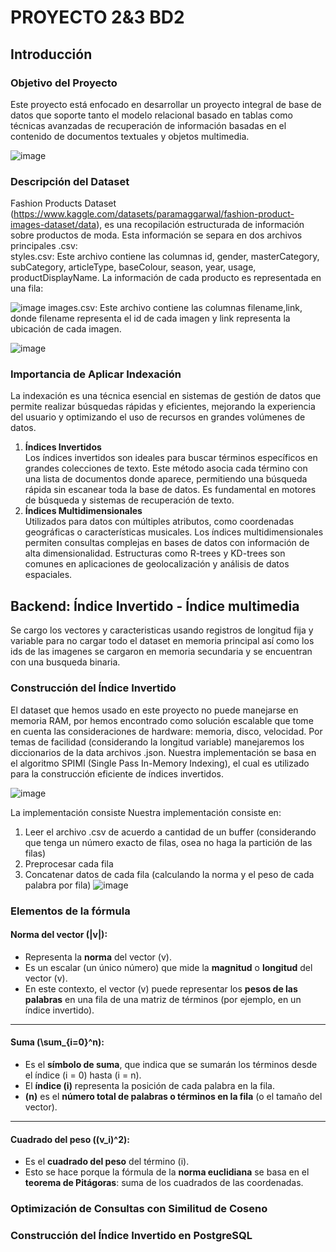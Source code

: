 # PROYECTO 2&3 BD2
## Introducción
### Objetivo del Proyecto
Este proyecto está enfocado en desarrollar un proyecto integral de base de datos que soporte tanto el modelo relacional basado en tablas como técnicas avanzadas de recuperación de información basadas en el contenido de documentos textuales y objetos multimedia. 

![image](https://github.com/user-attachments/assets/625d13fe-e682-4fef-b103-3b6f605f8ca6)
### Descripción del Dataset 
Fashion Products Dataset (https://www.kaggle.com/datasets/paramaggarwal/fashion-product-images-dataset/data), es una recopilación estructurada de información sobre productos de moda. Esta información se separa en dos archivos principales .csv:      
styles.csv: Este archivo contiene las columnas id, gender, masterCategory, subCategory, articleType, baseColour, season, year, usage, productDisplayName. La información de cada producto es representada en una fila:

![image](https://github.com/user-attachments/assets/4d750c32-5c14-4f8e-a1bc-a189f289d081)
images.csv: Este archivo contiene las columnas filename,link, donde filename representa el id de cada imagen y link representa la ubicación de cada imagen.

![image](https://github.com/user-attachments/assets/666c724e-957a-47f4-9892-8f75fbb9df04)
### Importancia de Aplicar Indexación
La indexación es una técnica esencial en sistemas de gestión de datos que permite realizar búsquedas rápidas y eficientes, mejorando la experiencia del usuario y optimizando el uso de recursos en grandes volúmenes de datos.
1. **Índices Invertidos**  
   Los índices invertidos son ideales para buscar términos específicos en grandes colecciones de texto. Este método asocia cada término con una lista de documentos donde aparece, permitiendo una búsqueda rápida sin escanear toda la base de datos. Es fundamental en motores de búsqueda y sistemas de recuperación de texto.
2. **Índices Multidimensionales**  
   Utilizados para datos con múltiples atributos, como coordenadas geográficas o características musicales. Los índices multidimensionales permiten consultas complejas en bases de datos con información de alta dimensionalidad. Estructuras como R-trees y KD-trees son comunes en aplicaciones de geolocalización y análisis de datos espaciales.
## Backend: Índice Invertido - Índice multimedia
Se cargo los vectores y caracteristicas usando registros de longitud fija y variable para no cargar todo el dataset en memoria principal así como los ids de las imagenes se cargaron en memoria secundaria y se encuentran con una busqueda binaria. 
### Construcción del Índice Invertido
El dataset que hemos usado en este proyecto no puede manejarse en memoria RAM, por hemos encontrado como solución escalable que tome en cuenta las consideraciones de hardware: memoria, disco, velocidad. Por temas de facilidad (considerando la longitud variable) manejaremos los diccionarios de la data archivos .json. Nuestra implementación se basa en el algoritmo SPIMI (Single Pass In-Memory Indexing), el cual es utilizado para la construcción eficiente de índices invertidos.

![image](https://github.com/user-attachments/assets/6621c10e-573c-4340-8159-0f8c44ba4fae)

La implementación consiste 
Nuestra implementación consiste en:

1. Leer el archivo .csv de acuerdo a cantidad de un buffer (considerando que tenga un número exacto de filas, osea no haga la partición de las filas)
2. Preprocesar cada fila
3. Concatenar datos de cada fila (calculando la norma y el peso de cada palabra por fila)
![image](https://github.com/user-attachments/assets/7c2afa53-9bbc-44b5-8905-e9b6f67aa959)
### Elementos de la fórmula

#### **Norma del vector \(\|v\|\):**
- Representa la **norma** del vector \(v\).
- Es un escalar (un único número) que mide la **magnitud** o **longitud** del vector \(v\).
- En este contexto, el vector \(v\) puede representar los **pesos de las palabras** en una fila de una matriz de términos (por ejemplo, en un índice invertido).

---

#### **Suma \(\sum_{i=0}^n\):**
- Es el **símbolo de suma**, que indica que se sumarán los términos desde el índice \(i = 0\) hasta \(i = n\).
- El **índice \(i\)** representa la posición de cada palabra en la fila.
- **\(n\)** es el **número total de palabras o términos en la fila** (o el tamaño del vector).

---

#### **Cuadrado del peso \((v_i)^2\):**
- Es el **cuadrado del peso** del término \(i\).
- Esto se hace porque la fórmula de la **norma euclidiana** se basa en el **teorema de Pitágoras**: suma de los cuadrados de las coordenadas.


### Optimización de Consultas con Similitud de Coseno


### Construcción del Índice Invertido en PostgreSQL
